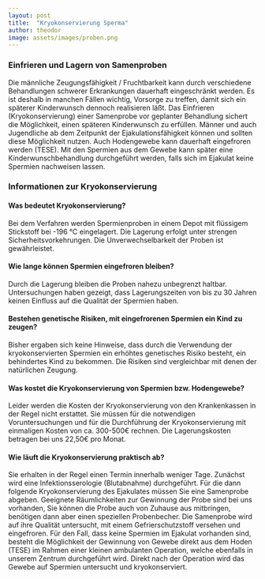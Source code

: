 ```yaml
---
layout: post
title:  "Kryo­konservierung Sperma"
author: theodor
image: assets/images/proben.png
---
```


### Einfrieren und Lagern von Samenproben

Die männliche Zeugungsfähigkeit / Fruchtbarkeit kann durch verschiedene Behandlungen schwerer Erkrankungen dauerhaft eingeschränkt werden. Es ist deshalb in manchen Fällen wichtig, Vorsorge zu treffen, damit sich ein späterer Kinderwunsch dennoch realisieren läßt. Das Einfrieren (Kryokonservierung) einer Samenprobe vor geplanter Behandlung sichert die Möglichkeit, einen späteren Kinderwunsch zu erfüllen. Männer und auch Jugendliche ab dem Zeitpunkt der Ejakulationsfähigkeit können und sollten diese Möglichkeit nutzen. Auch Hodengewebe kann dauerhaft eingefroren werden (TESE). Mit den Spermien aus dem Gewebe kann später eine Kinderwunschbehandlung durchgeführt werden, falls sich im Ejakulat keine Spermien nachweisen lassen.

### Informationen zur Kryokonservierung

#### Was bedeutet Kryokonservierung?
Bei dem Verfahren werden Spermienproben in einem Depot mit flüssigem Stickstoff bei -196 °C eingelagert. Die Lagerung erfolgt unter strengen Sicherheitsvorkehrungen. Die Unverwechselbarkeit der Proben ist gewährleistet.

#### Wie lange können Spermien eingefroren bleiben?
Durch die Lagerung bleiben die Proben nahezu unbegrenzt haltbar. Untersuchungen haben gezeigt, dass Lagerungszeiten von bis zu 30 Jahren keinen Einfluss auf die Qualität der Spermien haben.

#### Bestehen genetische Risiken, mit eingefrorenen Spermien ein Kind zu zeugen?
Bisher ergaben sich keine Hinweise, dass durch die Verwendung der kryokonservierten Spermien ein erhöhtes genetisches Risiko besteht, ein behindertes Kind zu bekommen. Die Risiken sind vergleichbar mit denen der natürlichen Zeugung.

#### Was kostet die Kryokonservierung von Spermien bzw. Hodengewebe?
Leider werden die Kosten der Kryokonservierung von den Krankenkassen in der Regel nicht erstattet. Sie müssen für die notwendigen Voruntersuchungen und für die Durchführung der Kryokonservierung mit einmaligen Kosten von ca. 300-500€ rechnen. Die Lagerungskosten betragen bei uns 22,50€ pro Monat.

#### Wie läuft die Kryokonservierung praktisch ab?
Sie erhalten in der Regel einen Termin innerhalb weniger Tage. Zunächst wird eine Infektionsserologie (Blutabnahme) durchgeführt. Für die dann folgende Kryokonservierung des Ejakulates müssen Sie eine Samenprobe abgeben. Geeignete Räumlichkeiten zur Gewinnung der Probe sind bei uns vorhanden, Sie können die Probe auch von Zuhause aus mitbringen, benötigen dann aber einen speziellen Probenbecher. Die Samenprobe wird auf ihre Qualität untersucht, mit einem Gefrierschutzstoff versehen und eingefroren. Für den Fall, dass keine Spermien im Ejakulat vorhanden sind, besteht die Möglichkeit der Gewinnung von Gewebe direkt aus dem Hoden (TESE) im Rahmen einer kleinen ambulanten Operation, welche ebenfalls in unserem Zentrum durchgeführt wird. Direkt nach der Operation wird das Gewebe auf Spermien untersucht und kryokonserviert.